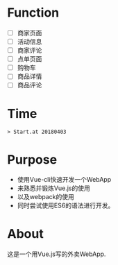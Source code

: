 # Function
- [ ] 商家页面
- [ ] 活动信息
- [ ] 商家评论
- [ ] 点单页面
- [ ] 购物车
- [ ] 商品详情
- [ ] 商品评论

# Time
```
> Start.at 20180403
```

# Purpose
- 使用Vue-cli快速开发一个WebApp
- 来熟悉并锻炼Vue.js的使用
- 以及webpack的使用
- 同时尝试使用ES6的语法进行开发。

# About
这是一个用Vue.js写的外卖WebApp.
